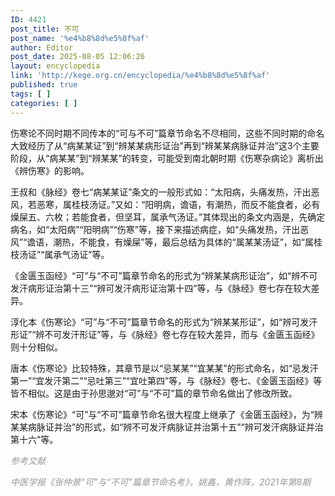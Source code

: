 ```yaml
---
ID: 4421
post_title: 不可
post_name: '%e4%b8%8d%e5%8f%af'
author: Editor
post_date: 2025-08-05 12:06:26
layout: encyclopedia
link: 'http://kege.org.cn/encyclopedia/%e4%b8%8d%e5%8f%af'
published: true
tags: [ ]
categories: [ ]
---
```

伤寒论不同时期不同传本的“可与不可”篇章节命名不尽相同，这些不同时期的命名大致经历了从“病某某证”到“辨某某病形证治”再到“辨某某病脉证并治”这3个主要阶段，从“病某某”到“辨某某”的转变，可能受到南北朝时期《伤寒杂病论》离析出《辨伤寒》的影响。

王叔和《脉经》卷七“病某某证”条文的一般形式如：“太阳病，头痛发热，汗出恶风，若恶寒，属桂枝汤证。”又如：“阳明病，谵语，有潮热，而反不能食者，必有燥屎五、六枚；若能食者，但坚耳，属承气汤证。”其体现出的条文内涵是，先确定病名，如“太阳病”“阳明病”“伤寒”等，接下来描述病症，如“头痛发热，汗出恶风”“谵语，潮热，不能食，有燥屎”等，最后总结为具体的“属某某汤证”，如“属桂枝汤证”“属承气汤证”等。

《金匮玉函经》“可”与“不可”篇章节命名的形式为“辨某某病形证治”，如“辨不可发汗病形证治第十三”“辨可发汗病形证治第十四”等，与《脉经》卷七存在较大差异。

淳化本《伤寒论》“可”与“不可”篇章节命名的形式为“辨某某形证”，如“辨可发汗形证”“辨不可发汗形证”等，与《脉经》卷七存在较大差异，而与《金匮玉函经》则十分相似。

唐本《伤寒论》比较特殊，其章节是以“忌某某”“宜某某”的形式命名，如“忌发汗第一”“宜发汗第二”“忌吐第三”“宜吐第四”等，与《脉经》卷七、《金匮玉函经》等皆不相似。这是由于孙思邈对“可”与“不可”篇的章节命名做出了修改所致。

宋本《伤寒论》“可”与“不可”篇章节命名很大程度上继承了《金匮玉函经》，为“辨某某病脉证并治”的形式，如“辨不可发汗病脉证并治第十五”“辨可发汗病脉证并治第十六”等。

<span style="color: #999999;"><em>参考文献</em></span>

<span style="color: #999999;"><em>中医学报《张仲景“可”与“不可”篇章节命名考》，姚鑫，黄作阵，2021年第8期</em></span>

&nbsp;